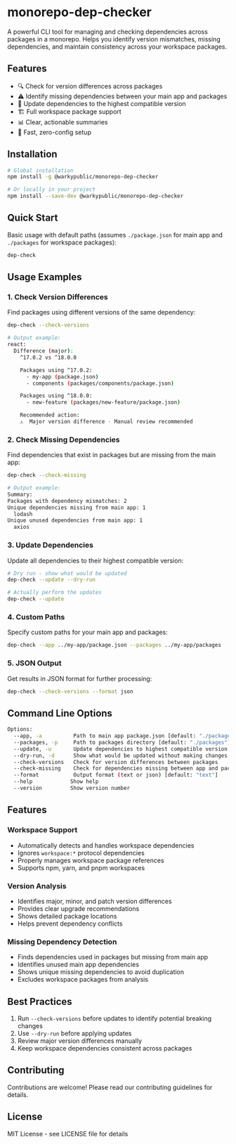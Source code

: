 # monorepo-dep-checker

A powerful CLI tool for managing and checking dependencies across packages in a monorepo. Helps you identify version mismatches, missing dependencies, and maintain consistency across your workspace packages.

## Features

- 🔍 Check for version differences across packages
- ⚠️ Identify missing dependencies between your main app and packages
- 🔄 Update dependencies to the highest compatible version
- 🏗️ Full workspace package support
- 📊 Clear, actionable summaries
- 🚀 Fast, zero-config setup

## Installation

```bash
# Global installation
npm install -g @warkypublic/monorepo-dep-checker

# Or locally in your project
npm install --save-dev @warkypublic/monorepo-dep-checker
```

## Quick Start

Basic usage with default paths (assumes `./package.json` for main app and `./packages` for workspace packages):

```bash
dep-check
```

## Usage Examples

### 1. Check Version Differences

Find packages using different versions of the same dependency:

```bash
dep-check --check-versions

# Output example:
react:
  Difference (major):
    ^17.0.2 vs ^18.0.0

    Packages using ^17.0.2:
      - my-app (package.json)
      - components (packages/components/package.json)

    Packages using ^18.0.0:
      - new-feature (packages/new-feature/package.json)

    Recommended action:
    ⚠️  Major version difference - Manual review recommended
```

### 2. Check Missing Dependencies

Find dependencies that exist in packages but are missing from the main app:

```bash
dep-check --check-missing

# Output example:
Summary:
Packages with dependency mismatches: 2
Unique dependencies missing from main app: 1
  lodash
Unique unused dependencies from main app: 1
  axios
```

### 3. Update Dependencies

Update all dependencies to their highest compatible version:

```bash
# Dry run - show what would be updated
dep-check --update --dry-run

# Actually perform the updates
dep-check --update
```

### 4. Custom Paths

Specify custom paths for your main app and packages:

```bash
dep-check --app ../my-app/package.json --packages ../my-app/packages
```

### 5. JSON Output

Get results in JSON format for further processing:

```bash
dep-check --check-versions --format json
```

## Command Line Options

```bash
Options:
  --app, -a          Path to main app package.json [default: "./package.json"]
  --packages, -p     Path to packages directory [default: "./packages"]
  --update, -u       Update dependencies to highest compatible version
  --dry-run, -d      Show what would be updated without making changes
  --check-versions   Check for version differences between packages
  --check-missing    Check for dependencies missing between app and packages
  --format           Output format (text or json) [default: "text"]
  --help            Show help
  --version         Show version number
```

## Features

### Workspace Support

- Automatically detects and handles workspace dependencies
- Ignores `workspace:*` protocol dependencies
- Properly manages workspace package references
- Supports npm, yarn, and pnpm workspaces

### Version Analysis

- Identifies major, minor, and patch version differences
- Provides clear upgrade recommendations
- Shows detailed package locations
- Helps prevent dependency conflicts

### Missing Dependency Detection

- Finds dependencies used in packages but missing from main app
- Identifies unused main app dependencies
- Shows unique missing dependencies to avoid duplication
- Excludes workspace packages from analysis

## Best Practices

1. Run `--check-versions` before updates to identify potential breaking changes
2. Use `--dry-run` before applying updates
3. Review major version differences manually
4. Keep workspace dependencies consistent across packages

## Contributing

Contributions are welcome! Please read our contributing guidelines for details.

## License

MIT License - see LICENSE file for details